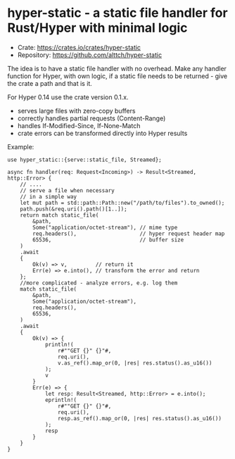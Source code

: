 # hyper-static - a static file handler for Rust/Hyper with minimal logic

* Crate: <https://crates.io/crates/hyper-static>
* Repository: <https://github.com/alttch/hyper-static>

The idea is to have a static file handler with no overhead. Make any handler
function for Hyper, with own logic, if a static file needs to be returned -
give the crate a path and that is it.

For Hyper 0.14 use the crate version 0.1.x.

* serves large files with zero-copy buffers
* correctly handles partial requests (Content-Range)
* handles If-Modified-Since, If-None-Match
* crate errors can be transformed directly into Hyper results

Example:

```rust,ignore
use hyper_static::{serve::static_file, Streamed};

async fn handler(req: Request<Incoming>) -> Result<Streamed, http::Error> {
    // ....
    // serve a file when necessary
    // in a simple way
    let mut path = std::path::Path::new("/path/to/files").to_owned();
    path.push(&req.uri().path()[1..]);
    return match static_file(
        &path,
        Some("application/octet-stream"), // mime type
        req.headers(),                    // hyper request header map
        65536,                            // buffer size
    )
    .await
    {
        Ok(v) => v,         // return it
        Err(e) => e.into(), // transform the error and return
    };
    //more complicated - analyze errors, e.g. log them
    match static_file(
        &path,
        Some("application/octet-stream"),
        req.headers(),
        65536,
    )
    .await
    {
        Ok(v) => {
            println!(
                r#""GET {}" {}"#,
                req.uri(),
                v.as_ref().map_or(0, |res| res.status().as_u16())
            );
            v
        }
        Err(e) => {
            let resp: Result<Streamed, http::Error> = e.into();
            eprintln!(
                r#""GET {}" {}"#,
                req.uri(),
                resp.as_ref().map_or(0, |res| res.status().as_u16())
            );
            resp
        }
    }
}
```
